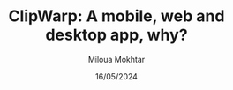 ---
layout: ../../layouts/postsLayout.astro
title: 'ClipWarp: A mobile, web and desktop app, why?'
author: Miloua Mokhtar
date: 16/05/2024 
description: Making a synced clipboard app between phone and desktop.
audio: artNestAudio.ogg
location: 1
titles:
 - Introduction

---